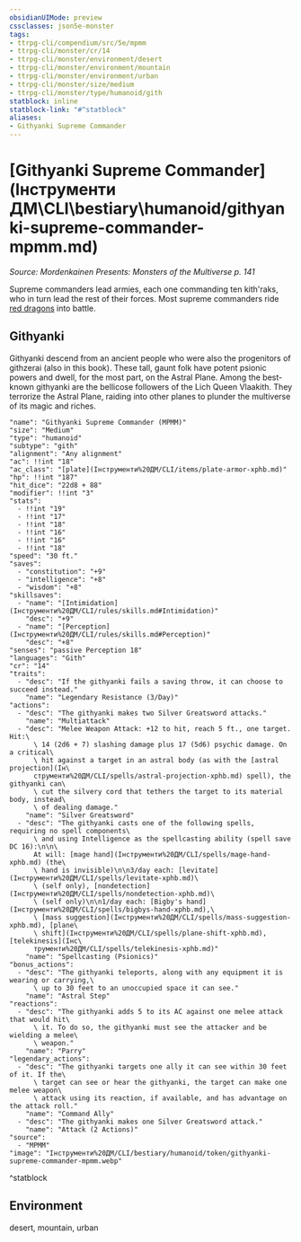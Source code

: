 ```yaml
---
obsidianUIMode: preview
cssclasses: json5e-monster
tags:
- ttrpg-cli/compendium/src/5e/mpmm
- ttrpg-cli/monster/cr/14
- ttrpg-cli/monster/environment/desert
- ttrpg-cli/monster/environment/mountain
- ttrpg-cli/monster/environment/urban
- ttrpg-cli/monster/size/medium
- ttrpg-cli/monster/type/humanoid/gith
statblock: inline
statblock-link: "#^statblock"
aliases:
- Githyanki Supreme Commander
---
```

# [Githyanki Supreme Commander](Інструменти ДМ\CLI\bestiary\humanoid/githyanki-supreme-commander-mpmm.md)
*Source: Mordenkainen Presents: Monsters of the Multiverse p. 141*  

Supreme commanders lead armies, each one commanding ten kith'raks, who in turn lead the rest of their forces. Most supreme commanders ride [red dragons](Інструменти%20ДМ/CLI/bestiary/dragon/adult-red-dragon-xmm.md) into battle.

## Githyanki

Githyanki descend from an ancient people who were also the progenitors of githzerai (also in this book). These tall, gaunt folk have potent psionic powers and dwell, for the most part, on the Astral Plane. Among the best-known githyanki are the bellicose followers of the Lich Queen Vlaakith. They terrorize the Astral Plane, raiding into other planes to plunder the multiverse of its magic and riches.

```statblock
"name": "Githyanki Supreme Commander (MPMM)"
"size": "Medium"
"type": "humanoid"
"subtype": "gith"
"alignment": "Any alignment"
"ac": !!int "18"
"ac_class": "[plate](Інструменти%20ДМ/CLI/items/plate-armor-xphb.md)"
"hp": !!int "187"
"hit_dice": "22d8 + 88"
"modifier": !!int "3"
"stats":
  - !!int "19"
  - !!int "17"
  - !!int "18"
  - !!int "16"
  - !!int "16"
  - !!int "18"
"speed": "30 ft."
"saves":
  - "constitution": "+9"
  - "intelligence": "+8"
  - "wisdom": "+8"
"skillsaves":
  - "name": "[Intimidation](Інструменти%20ДМ/CLI/rules/skills.md#Intimidation)"
    "desc": "+9"
  - "name": "[Perception](Інструменти%20ДМ/CLI/rules/skills.md#Perception)"
    "desc": "+8"
"senses": "passive Perception 18"
"languages": "Gith"
"cr": "14"
"traits":
  - "desc": "If the githyanki fails a saving throw, it can choose to succeed instead."
    "name": "Legendary Resistance (3/Day)"
"actions":
  - "desc": "The githyanki makes two Silver Greatsword attacks."
    "name": "Multiattack"
  - "desc": "Melee Weapon Attack: +12 to hit, reach 5 ft., one target. Hit:\
      \ 14 (2d6 + 7) slashing damage plus 17 (5d6) psychic damage. On a critical\
      \ hit against a target in an astral body (as with the [astral projection](Ін\
      струменти%20ДМ/CLI/spells/astral-projection-xphb.md) spell), the githyanki can\
      \ cut the silvery cord that tethers the target to its material body, instead\
      \ of dealing damage."
    "name": "Silver Greatsword"
  - "desc": "The githyanki casts one of the following spells, requiring no spell components\
      \ and using Intelligence as the spellcasting ability (spell save DC 16):\n\n\
      At will: [mage hand](Інструменти%20ДМ/CLI/spells/mage-hand-xphb.md) (the\
      \ hand is invisible)\n\n3/day each: [levitate](Інструменти%20ДМ/CLI/spells/levitate-xphb.md)\
      \ (self only), [nondetection](Інструменти%20ДМ/CLI/spells/nondetection-xphb.md)\
      \ (self only)\n\n1/day each: [Bigby's hand](Інструменти%20ДМ/CLI/spells/bigbys-hand-xphb.md),\
      \ [mass suggestion](Інструменти%20ДМ/CLI/spells/mass-suggestion-xphb.md), [plane\
      \ shift](Інструменти%20ДМ/CLI/spells/plane-shift-xphb.md), [telekinesis](Інс\
      трументи%20ДМ/CLI/spells/telekinesis-xphb.md)"
    "name": "Spellcasting (Psionics)"
"bonus_actions":
  - "desc": "The githyanki teleports, along with any equipment it is wearing or carrying,\
      \ up to 30 feet to an unoccupied space it can see."
    "name": "Astral Step"
"reactions":
  - "desc": "The githyanki adds 5 to its AC against one melee attack that would hit\
      \ it. To do so, the githyanki must see the attacker and be wielding a melee\
      \ weapon."
    "name": "Parry"
"legendary_actions":
  - "desc": "The githyanki targets one ally it can see within 30 feet of it. If the\
      \ target can see or hear the githyanki, the target can make one melee weapon\
      \ attack using its reaction, if available, and has advantage on the attack roll."
    "name": "Command Ally"
  - "desc": "The githyanki makes one Silver Greatsword attack."
    "name": "Attack (2 Actions)"
"source":
  - "MPMM"
"image": "Інструменти%20ДМ/CLI/bestiary/humanoid/token/githyanki-supreme-commander-mpmm.webp"
```
^statblock

## Environment

desert, mountain, urban